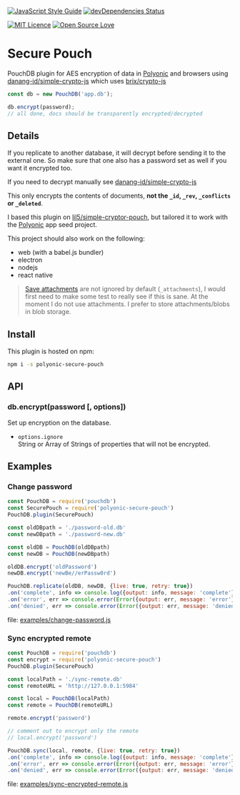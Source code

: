 [![JavaScript Style Guide](https://img.shields.io/badge/code%20style-standard-brightgreen.svg)](http://standardjs.com/)
[![devDependencies Status](https://david-dm.org/paulsutherland/polyonic-secure-pouch/dev-status.svg)](https://david-dm.org/paulsutherland/polyonic-secure-pouch?type=dev)

[![MIT Licence](https://badges.frapsoft.com/os/mit/mit.svg?v=103)](https://opensource.org/licenses/mit-license.php)
[![Open Source Love](https://badges.frapsoft.com/os/v1/open-source.svg?v=103)](https://github.com/ellerbrock/open-source-badge/)

# Secure Pouch

PouchDB plugin for AES encryption of data in [Polyonic] and browsers using [danang-id/simple-crypto-js] which uses [brix/crypto-js]

```js
const db = new PouchDB('app.db');

db.encrypt(password);
// all done, docs should be transparently encrypted/decrypted
```

## Details

If you replicate to another database, it will decrypt before sending it to the external one. So make sure that one also has a password set as well if you want it encrypted too.

If you need to decrypt manually see [danang-id/simple-crypto-js]

This only encrypts the contents of documents, **not the `_id`, `_rev`, `_conflicts` or `_deleted`**.

I based this plugin on [lil5/simple-cryptor-pouch], but tailored it to work with the [Polyonic] app seed project.

This project should also work on the following:
* web (with a babel.js bundler)
* electron
* nodejs
* react native

> [Save attachments](https://pouchdb.com/api.html#save_attachment) are not ignored by default (`_attachments`), I would first need to make some test to really see if this is sane. At the moment I do not use attachments.  I prefer to store attachments/blobs in blob storage.

## Install

This plugin is hosted on npm:

```bash
npm i -s polyonic-secure-pouch
```

## API


### db.encrypt(password [, options])

Set up encryption on the database.

- `options.ignore`  
String or Array of Strings of properties that will not be encrypted.

## Examples

### Change password

```js
const PouchDB = require('pouchdb')
const SecurePouch = require('polyonic-secure-pouch')
PouchDB.plugin(SecurePouch)

const oldDBpath = './password-old.db'
const newDBpath = './password-new.db'

const oldDB = PouchDB(oldDBpath)
const newDB = PouchDB(newDBpath)

oldDB.encrypt('oldPassword')
newDB.encrypt('newBe//erPassw0rd')

PouchDB.replicate(oldDB, newDB, {live: true, retry: true})
.on('complete', info => console.log({output: info, message: 'complete'}))
.on('error', err => console.error(Error({output: err, message: 'error'})))
.on('denied', err => console.error(Error({output: err, message: 'denied'})))

```

file: [examples/change-password.js](https://github.com/paulsutherland/polyonic-secure-pouch/blob/master/examples/change-password.js)

### Sync encrypted remote

```js
const PouchDB = require('pouchdb')
const encrypt = require('polyonic-secure-pouch')
PouchDB.plugin(SecurePouch)

const localPath = './sync-remote.db'
const remoteURL = 'http://127.0.0.1:5984'

const local = PouchDB(localPath)
const remote = PouchDB(remoteURL)

remote.encrypt('password')

// comment out to encrypt only the remote
// local.encrypt('password')

PouchDB.sync(local, remote, {live: true, retry: true})
.on('complete', info => console.log({output: info, message: 'complete'}))
.on('error', err => console.error(Error({output: err, message: 'error'})))
.on('denied', err => console.error(Error({output: err, message: 'denied'})))

```
file: [examples/sync-encrypted-remote.js](https://github.com/paulsutherland/polyonic-secure-pouch/blob/master/examples/sync-encrypted-remote.js)

[Polyonic]: https://github.com/paulsutherland/Polyonic
[lil5/simple-cryptor-pouch]: https://github.com/lil5/simple-cryptor-pouch
[danang-id/simple-crypto-js]: https://github.com/danang-id/simple-crypto-js
[brix/crypto-js]: https://github.com/brix/crypto-js
